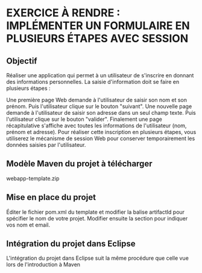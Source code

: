 # EXERCICE À RENDRE : IMPLÉMENTER UN FORMULAIRE EN PLUSIEURS ÉTAPES AVEC SESSION

## Objectif
Réaliser une application qui permet à un utilisateur de s'inscrire en donnant des informations personnelles.
La saisie d'information doit se faire en plusieurs étapes :

Une première page Web demande à l'utilisateur de saisir son nom et son prénom. Puis l'utilisateur clique sur le bouton "suivant".
Une nouvelle page demande à l'utilisateur de saisir son adresse dans un seul champ texte. Puis l'utilisateur clique sur le bouton "valider".
Finalement une page récapitulative s'affiche avec toutes les informations de l'utilisateur (nom, prénom et adresse).
Pour réaliser cette inscription en plusieurs étapes, vous utiliserez le mécanisme de session Web pour conserver temporairement les données saisies par l'utilisateur.

## Modèle Maven du projet à télécharger
webapp-template.zip

## Mise en place du projet
Éditer le fichier pom.xml du template et modifier la balise artifactId pour spécifier le nom de votre projet. Modifier ensuite la section <developers> pour indiquer vos nom et email.

## Intégration du projet dans Eclipse
L'intégration du projet dans Eclipse suit la même procédure que celle vue lors de l'introduction à Maven